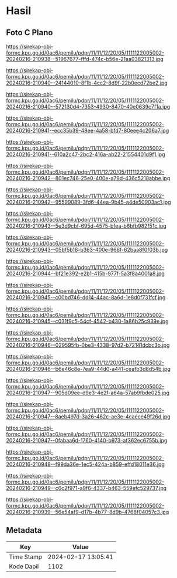 # Hasil

## Foto C Plano

https://sirekap-obj-formc.kpu.go.id/0ac6/pemilu/pdpr/11/11/12/20/05/1111122005002-20240216-210938--51967677-fffd-474c-b56e-21aa03821313.jpg

https://sirekap-obj-formc.kpu.go.id/0ac6/pemilu/pdpr/11/11/12/20/05/1111122005002-20240216-210940--24144010-8f1b-4cc2-8d9f-22b0ecd72be2.jpg

https://sirekap-obj-formc.kpu.go.id/0ac6/pemilu/pdpr/11/11/12/20/05/1111122005002-20240216-210940--572130d4-7353-4930-8470-40e0639c7f1a.jpg

https://sirekap-obj-formc.kpu.go.id/0ac6/pemilu/pdpr/11/11/12/20/05/1111122005002-20240216-210941--ecc35b39-48ee-4a58-bfd7-80eee4c206a7.jpg

https://sirekap-obj-formc.kpu.go.id/0ac6/pemilu/pdpr/11/11/12/20/05/1111122005002-20240216-210941--610a2c47-2bc2-416a-ab22-21554401d9f1.jpg

https://sirekap-obj-formc.kpu.go.id/0ac6/pemilu/pdpr/11/11/12/20/05/1111122005002-20240216-210942--801ec746-25e0-400e-a79d-436c5218abbe.jpg

https://sirekap-obj-formc.kpu.go.id/0ac6/pemilu/pdpr/11/11/12/20/05/1111122005002-20240216-210942--95599089-3fd6-44ea-9b45-a4de50903ac1.jpg

https://sirekap-obj-formc.kpu.go.id/0ac6/pemilu/pdpr/11/11/12/20/05/1111122005002-20240216-210943--5e3d9cbf-695d-4575-bfea-b6bfb982f51c.jpg

https://sirekap-obj-formc.kpu.go.id/0ac6/pemilu/pdpr/11/11/12/20/05/1111122005002-20240216-210943--05bf5b16-b363-400e-966f-62baa8f0f03b.jpg

https://sirekap-obj-formc.kpu.go.id/0ac6/pemilu/pdpr/11/11/12/20/05/1111122005002-20240216-210944--bf21e392-e2b1-415b-977f-5a3f8a4001a8.jpg

https://sirekap-obj-formc.kpu.go.id/0ac6/pemilu/pdpr/11/11/12/20/05/1111122005002-20240216-210945--c00bd746-dd14-44ac-8a6d-1e8d0f731fcf.jpg

https://sirekap-obj-formc.kpu.go.id/0ac6/pemilu/pdpr/11/11/12/20/05/1111122005002-20240216-210945--c031f9c5-54cf-4542-b430-1a86b25c939e.jpg

https://sirekap-obj-formc.kpu.go.id/0ac6/pemilu/pdpr/11/11/12/20/05/1111122005002-20240216-210946--029595fb-0be3-4338-97d2-b72141dcbc3b.jpg

https://sirekap-obj-formc.kpu.go.id/0ac6/pemilu/pdpr/11/11/12/20/05/1111122005002-20240216-210946--b6e46c8e-7ea9-44d0-a441-ceafb3d8d54b.jpg

https://sirekap-obj-formc.kpu.go.id/0ac6/pemilu/pdpr/11/11/12/20/05/1111122005002-20240216-210947--905d09ee-d9e3-4e2f-a64a-57ab9fbde025.jpg

https://sirekap-obj-formc.kpu.go.id/0ac6/pemilu/pdpr/11/11/12/20/05/1111122005002-20240216-210947--8aeb497d-3a26-462c-ae3e-4caece49f26d.jpg

https://sirekap-obj-formc.kpu.go.id/0ac6/pemilu/pdpr/11/11/12/20/05/1111122005002-20240216-210947--0fabaa6d-1760-4140-b973-af362ec6755b.jpg

https://sirekap-obj-formc.kpu.go.id/0ac6/pemilu/pdpr/11/11/12/20/05/1111122005002-20240216-210948--f99da36e-1ec5-424a-b859-effd18011e36.jpg

https://sirekap-obj-formc.kpu.go.id/0ac6/pemilu/pdpr/11/11/12/20/05/1111122005002-20240216-210949--c6c2f971-a9f6-4337-b463-559efc529737.jpg

https://sirekap-obj-formc.kpu.go.id/0ac6/pemilu/pdpr/11/11/12/20/05/1111122005002-20240216-210939--56e54af9-d17b-4b77-8d9b-4768f04057c3.jpg


## Metadata

| Key        | Value               |
| ---------- | ------------------- |
| Time Stamp | 2024-02-17 13:05:41 |
| Kode Dapil | 1102                |



